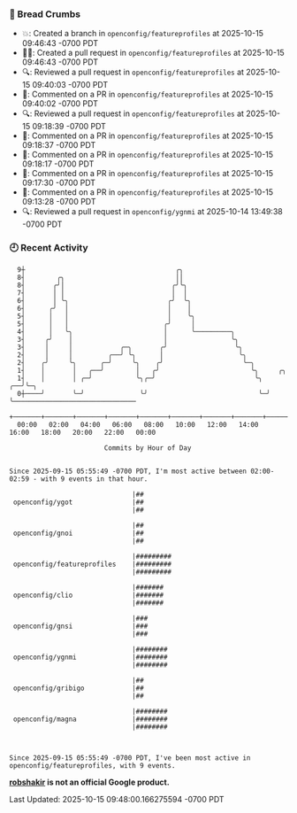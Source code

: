 ### 🍞 Bread Crumbs

 * 💥: Created a branch in `openconfig/featureprofiles` at 2025-10-15 09:46:43 -0700 PDT
 * ✍🏼: Created a pull request in `openconfig/featureprofiles` at 2025-10-15 09:46:43 -0700 PDT
 * 🔍: Reviewed a pull request in  `openconfig/featureprofiles` at 2025-10-15 09:40:03 -0700 PDT
 * 💬: Commented on a PR in  `openconfig/featureprofiles` at 2025-10-15 09:40:02 -0700 PDT
 * 🔍: Reviewed a pull request in  `openconfig/featureprofiles` at 2025-10-15 09:18:39 -0700 PDT
 * 💬: Commented on a PR in  `openconfig/featureprofiles` at 2025-10-15 09:18:37 -0700 PDT
 * 💬: Commented on a PR in  `openconfig/featureprofiles` at 2025-10-15 09:18:17 -0700 PDT
 * 💬: Commented on a PR in  `openconfig/featureprofiles` at 2025-10-15 09:17:30 -0700 PDT
 * 💬: Commented on a PR in  `openconfig/featureprofiles` at 2025-10-15 09:13:28 -0700 PDT
 * 🔍: Reviewed a pull request in  `openconfig/ygnmi` at 2025-10-14 13:49:38 -0700 PDT

### 🕘 Recent Activity
```
  9┼                                      ╭╮
  8┤        ╭╮                            ││
  8┤       ╭╯│                           ╭╯╰╮
  7┤       │ │                           │  │
  6┤       │ ╰╮                         ╭╯  ╰╮
  6┤      ╭╯  │                         │    │
  5┤      │   │                         │    ╰╮
  5┤      │   │                        ╭╯     │
  4┤      │   ╰╮                       │      ╰─────────╮
  3┤     ╭╯    │                       │                ╰╮
  3┤     │     │            ╭─╮       ╭╯                 ╰╮
  2┤     │     │         ╭──╯ ╰╮      │                   ╰╮
  2┤    ╭╯     ╰╮      ╭─╯     ╰╮    ╭╯                    ╰─╮
  1┤    │       │   ╭──╯        │   ╭╯                       ╰╮     ╭╮
  1┤    │       │ ╭─╯           ╰╮╭─╯                         ╰╮ ╭──╯╰─╮
  0┼────╯       ╰─╯              ╰╯                            ╰─╯     ╰───────────────────────────────
    +───────+───────+───────+───────+───────+───────+───────+───────+───────+───────+───────+───────+────
  00:00   02:00   04:00   06:00   08:00   10:00   12:00   14:00   16:00   18:00   20:00   22:00   00:00   

						Commits by Hour of Day


Since 2025-09-15 05:55:49 -0700 PDT, I'm most active between 02:00-02:59 - with 9 events in that hour.

```



```
                               |##
 openconfig/ygot               |##
                               |##

                               |##
 openconfig/gnoi               |##
                               |##

                               |#########
 openconfig/featureprofiles    |#########
                               |#########

                               |#######
 openconfig/clio               |#######
                               |#######

                               |###
 openconfig/gnsi               |###
                               |###

                               |########
 openconfig/ygnmi              |########
                               |########

                               |##
 openconfig/gribigo            |##
                               |##

                               |########
 openconfig/magna              |########
                               |########



Since 2025-09-15 05:55:49 -0700 PDT, I've been most active in openconfig/featureprofiles, with 9 events.

```
**[robshakir](mailto:robjs@google.com) is not an official Google product.**  


Last Updated: 2025-10-15 09:48:00.166275594 -0700 PDT
